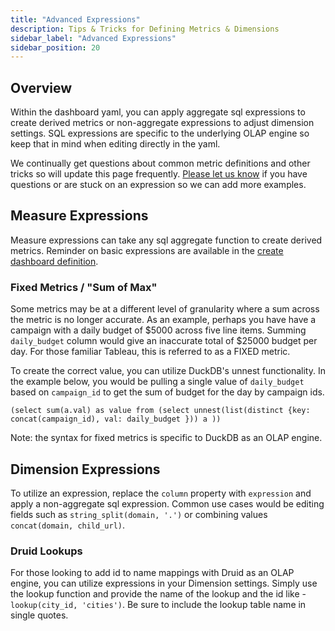 ```yaml
---
title: "Advanced Expressions"
description: Tips & Tricks for Defining Metrics & Dimensions
sidebar_label: "Advanced Expressions"
sidebar_position: 20
---
```


## Overview

Within the dashboard yaml, you can apply aggregate sql expressions to create derived metrics or non-aggregate expressions to adjust dimension settings. SQL expressions are specific to the underlying OLAP engine so keep that in mind when editing directly in the yaml. 

We continually get questions about common metric definitions and other tricks so will update this page frequently. [Please let us know](../../contact.md) if you have questions or are stuck on an expression so we can add more examples.

## Measure Expressions

Measure expressions can take any sql aggregate function to create derived metrics. Reminder on basic expressions are available in the [create dashboard definition](/dashboards.md).

### Fixed Metrics / "Sum of Max"

Some metrics may be at a different level of granularity where a sum across the metric is no longer accurate. As an example, perhaps you have have a campaign with a daily budget of $5000 across five line items. Summing `daily_budget` column would give an inaccurate total of $25000 budget per day. For those familiar Tableau, this is referred to as a FIXED metric. 

To create the correct value, you can utilize DuckDB's unnest functionality. In the example below, you would be pulling a single value of `daily_budget` based on `campaign_id` to get the sum of budget for the day by campaign ids.

```
(select sum(a.val) as value from (select unnest(list(distinct {key: concat(campaign_id), val: daily_budget })) a ))
```

Note: the syntax for fixed metrics is specific to DuckDB as an OLAP engine.

## Dimension Expressions

To utilize an expression, replace the `column` property with `expression` and apply a non-aggregate sql expression. Common use cases would be editing fields such as `string_split(domain, '.')` or combining values `concat(domain, child_url)`.

### Druid Lookups

For those looking to add id to name mappings with Druid as an OLAP engine, you can utilize expressions in your Dimension settings. Simply use the lookup function and provide the name of the lookup and the id like - `lookup(city_id, 'cities')`. Be sure to include the lookup table name in single quotes.

